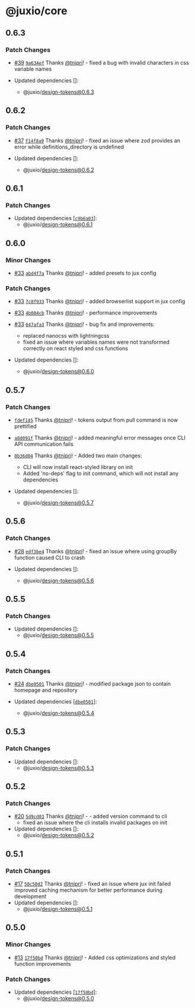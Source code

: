 # @juxio/core

## 0.6.3

### Patch Changes

- [#39](https://github.com/jux-io/toolkit/pull/39) [`9a634ef`](https://github.com/jux-io/toolkit/commit/9a634efe1df7d5ccac1d98868e870bb195ff0a15) Thanks [@tnipri](https://github.com/tnipri)! - fixed a bug with invalid characters in css variable names

- Updated dependencies []:
  - @juxio/design-tokens@0.6.3

## 0.6.2

### Patch Changes

- [#37](https://github.com/jux-io/toolkit/pull/37) [`f14f8a9`](https://github.com/jux-io/toolkit/commit/f14f8a92a03c8811ec91f767b388ae295d300fcb) Thanks [@tnipri](https://github.com/tnipri)! - fixed an issue where zod provides an error while definitions_directory is undefined

- Updated dependencies []:
  - @juxio/design-tokens@0.6.2

## 0.6.1

### Patch Changes

- Updated dependencies [[`c9b6a03`](https://github.com/jux-io/toolkit/commit/c9b6a03ba4207a9b85d75ab5c21cc2b565b1c7e4)]:
  - @juxio/design-tokens@0.6.1

## 0.6.0

### Minor Changes

- [#33](https://github.com/jux-io/toolkit/pull/33) [`abd4f7a`](https://github.com/jux-io/toolkit/commit/abd4f7a118d80145b33694077855c4ad51bf842f) Thanks [@tnipri](https://github.com/tnipri)! - added presets to jux config

### Patch Changes

- [#33](https://github.com/jux-io/toolkit/pull/33) [`7c8f933`](https://github.com/jux-io/toolkit/commit/7c8f933b47d2627a1602779ea7cd54396d36a335) Thanks [@tnipri](https://github.com/tnipri)! - added browserlist support in jux config

- [#33](https://github.com/jux-io/toolkit/pull/33) [`4b084cb`](https://github.com/jux-io/toolkit/commit/4b084cb90680a918c485813baf1916d12aceaeaf) Thanks [@tnipri](https://github.com/tnipri)! - performance improvements

- [#33](https://github.com/jux-io/toolkit/pull/33) [`647afa3`](https://github.com/jux-io/toolkit/commit/647afa3f991883c63017d93058507107ac879731) Thanks [@tnipri](https://github.com/tnipri)! - bug fix and improvements:
  - replaced nanocss with lightningcss
  - fixed an issue where variables names were not transformed correctly on react styled and css functions
- Updated dependencies []:
  - @juxio/design-tokens@0.6.0

## 0.5.7

### Patch Changes

- [`fdef145`](https://github.com/jux-io/toolkit/commit/fdef145d179d23f46f04e26c0858001addc23e2e) Thanks [@tnipri](https://github.com/tnipri)! - tokens output from pull command is now prettified

- [`a8d091f`](https://github.com/jux-io/toolkit/commit/a8d091fd4e6afa826b5ff247f29dc1d5ba744af0) Thanks [@tnipri](https://github.com/tnipri)! - added meaningful error messages once CLI API communication fails

- [`0b36d04`](https://github.com/jux-io/toolkit/commit/0b36d04e70e543fc351cf4085963cee492a3d10c) Thanks [@tnipri](https://github.com/tnipri)! - Added two main changes:

  - CLI will now install react-styled library on init
  - Added 'no-deps' flag to init command, which will not install any dependencies

- Updated dependencies []:
  - @juxio/design-tokens@0.5.7

## 0.5.6

### Patch Changes

- [#28](https://github.com/jux-io/toolkit/pull/28) [`edf3be4`](https://github.com/jux-io/toolkit/commit/edf3be40aa988cd13e6dd6a4582f8298ced9c870) Thanks [@tnipri](https://github.com/tnipri)! - fixed an issue where using groupBy function caused CLI to crash

- Updated dependencies []:
  - @juxio/design-tokens@0.5.6

## 0.5.5

### Patch Changes

- Updated dependencies []:
  - @juxio/design-tokens@0.5.5

## 0.5.4

### Patch Changes

- [#24](https://github.com/jux-io/toolkit/pull/24) [`dbe0501`](https://github.com/jux-io/toolkit/commit/dbe0501368f45387a0cdad3453f644e5323cb351) Thanks [@tnipri](https://github.com/tnipri)! - modified package json to contain homepage and repository

- Updated dependencies [[`dbe0501`](https://github.com/jux-io/toolkit/commit/dbe0501368f45387a0cdad3453f644e5323cb351)]:
  - @juxio/design-tokens@0.5.4

## 0.5.3

### Patch Changes

- Updated dependencies []:
  - @juxio/design-tokens@0.5.3

## 0.5.2

### Patch Changes

- [#20](https://github.com/jux-io/toolkit/pull/20) [`5d9cd03`](https://github.com/jux-io/toolkit/commit/5d9cd03e29f2ed62340541b95ca4e1ed6b1605fb) Thanks [@tnipri](https://github.com/tnipri)! - - added version command to cli
  - fixed an issue where the cli installs invalid packages on init
- Updated dependencies []:
  - @juxio/design-tokens@0.5.2

## 0.5.1

### Patch Changes

- [#17](https://github.com/jux-io/toolkit/pull/17) [`50c50d2`](https://github.com/jux-io/toolkit/commit/50c50d252cbf48884d467eb09fe6c90acd19e4fa) Thanks [@tnipri](https://github.com/tnipri)! - fixed an issue where jux init failed
  improved caching mechanism for better performance during development
- Updated dependencies []:
  - @juxio/design-tokens@0.5.1

## 0.5.0

### Minor Changes

- [#13](https://github.com/jux-io/toolkit/pull/13) [`17f50bd`](https://github.com/jux-io/toolkit/commit/17f50bd61b769fd6e32bb0b21a7e74ad5edddbe6) Thanks [@tnipri](https://github.com/tnipri)! - Added css optimizations and styled function improvements

### Patch Changes

- Updated dependencies [[`17f50bd`](https://github.com/jux-io/toolkit/commit/17f50bd61b769fd6e32bb0b21a7e74ad5edddbe6)]:
  - @juxio/design-tokens@0.5.0
